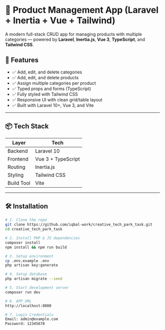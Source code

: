 # 🛒 Product Management App (Laravel + Inertia + Vue + Tailwind)

A modern full-stack CRUD app for managing products with multiple categories — powered by **Laravel**, **Inertia.js**, **Vue 3**, **TypeScript**, and **Tailwind CSS**.

## 🚀 Features

- ✅ Add, edit, and delete categories
- ✅ Add, edit, and delete products
- ✅ Assign multiple categories per product
- ✅ Typed props and forms (TypeScript)
- ✅ Fully styled with Tailwind CSS
- ✅ Responsive UI with clean grid/table layout
- ✅ Built with Laravel 10+, Vue 3, and Vite

---

## 📦 Tech Stack

| Layer       | Tech            |
|-------------|------------------|
| Backend     | Laravel 10       |
| Frontend    | Vue 3 + TypeScript |
| Routing     | Inertia.js       |
| Styling     | Tailwind CSS     |
| Build Tool  | Vite             |

---

## 🛠️ Installation

```bash
# 1. Clone the repo
git clone https://github.com/iqbal-work/creative_tech_park_task.git
cd creative_tech_park_task

# 2. Install PHP & JS dependencies
composer install
npm install && npm run build

# 3. Setup environment
cp .env.example .env
php artisan key:generate

# 4. Setup database
php artisan migrate --seed

# 5. Start development server
composer run dev

# 6. APP_URL 
http://localhost:8000

# 7. Login Credentials
Email: admin@example.com
Password: 12345678

